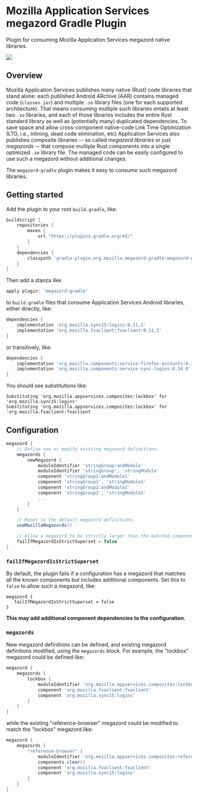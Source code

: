 # Mozilla Application Services megazord Gradle Plugin

Plugin for consuming Mozilla Application Services megazord native libraries.

<p align="left">
    <a alt="Version badge" href="https://plugins.gradle.org/plugin/org.mozilla.appservices.megazord-gradle.megazord-gradle">
        <img src="https://img.shields.io/maven-metadata/v/https/plugins.gradle.org/m2/org/mozilla/appservices/megazord-gradle/megazord-gradle/org.mozilla.appservices.megazord-gradle.megazord-gradle.gradle.plugin/maven-metadata.xml.svg?label=megazord-gradle&colorB=brightgreen" /></a>
</p>

## Overview

Mozilla Application Services publishes many native (Rust) code libraries that stand alone: each
published Android ARchive (AAR) contains managed code (`classes.jar`) and multiple `.so` library
files (one for each supported architecture).  That means consuming multiple such libraries entails
at least two `.so` libraries, and each of those libraries includes the entire Rust standard library
as well as (potentially many) duplicated dependencies.  To save space and allow cross-component
native-code Link Time Optimization (LTO, i.e., inlining, dead code elimination, etc) Application
Services also publishes composite libraries -- so called *megazord libraries* or just *megazords* --
that compose multiple Rust components into a single optimized `.so` library file.  The managed code
can be easily configured to use such a megazord without additional changes.

The `megazord-gradle` plugin makes it easy to consume such megazord libraries.

## Getting started

Add the plugin to your root `build.gradle`, like:

```groovy
buildscript {
    repositories {
        maven {
            url "https://plugins.gradle.org/m2/"
        }
    }
    dependencies {
        classpath 'gradle.plugin.org.mozilla.megazord-gradle:megazord-gradle:0.0.1'
    }
}
```

Then add a stanza like:

```groovy
apply plugin: 'megazord-gradle'
```

to `build.gradle` files that consume Application Services Android libraries, either directly, like:

```groovy
dependencies {
    implementation 'org.mozilla.sync15:logins:0.11.2'
    implementation 'org.mozilla.fxaclient:fxaclient:0.11.2'
}
```

or transitively, like:

```groovy
dependencies {
    implementation 'org.mozilla.components:service-firefox-accounts:0.34.0'
    implementation 'org.mozilla.components:service-sync-logins:0.34.0'
}
```

You should see substitutions like:

```
Substituting 'org.mozilla.appservices.composites:lockbox' for 'org.mozilla.sync15:logins'
Substituting 'org.mozilla.appservices.composites:lockbox' for 'org.mozilla.fxaclient:fxaclient
```

## Configuration

```groovy
megazord {
    // Define new or modify existing megazord definitions.
    megazords {
        newMegazord {
            moduleIdentifier 'stringGroup:andModule'
            moduleIdentifier 'stringGroup', 'stringModule'
            component 'stringGroup1:andModule1'
            component 'stringGroup1', 'stringModule1'
            component 'stringGroup2:andModule2'
            component 'stringGroup2', 'stringModule2'
            ...
        }
    }

    // Reset to the default megazord definitions.
    useMozillaMegazords()

    // Allow a megazord to be strictly larger than the matched components.
    failIfMegazordIsStrictSuperset = false
}
```

### `failIfMegazordIsStrictSuperset`

By default, the plugin fails if a configuration has a megazord that matches all the known components but includes additional components.  Set this to `false`
to allow such a megazord, like:

```
megazord {
   failIfMegazordIsStrictSuperset = false
}
```

**This may add additional component dependencies to the configuration.**

### `megazords`

New megazord definitions can be defined, and existing megazord definitions modified, using the
`megazords` block.  For example, the "lockbox" megazord could be defined like:

```groovy
megazord {
    megazords {
        lockbox {
            moduleIdentifier 'org.mozilla.appservices.composites:lockbox'
            component 'org.mozilla.fxaclient:fxaclient'
            component 'org.mozilla.sync15:logins'
        }
    }
}
```

while the existing "reference-browser" megazord could be modified to match the "lockbox" megazord
like:

```groovy
megazord {
    megazords {
        "reference-browser" {
            moduleIdentifier 'org.mozilla.appservices.composites:reference-browser'
            components.clear()
            component 'org.mozilla.fxaclient:fxaclient'
            component 'org.mozilla.sync15:logins'
        }
    }
}
```
